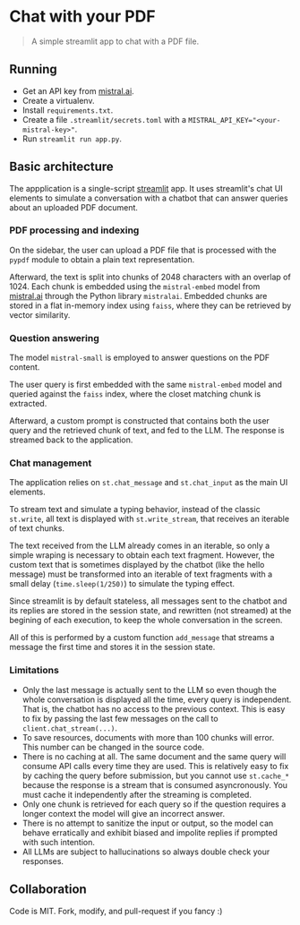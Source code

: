 # Chat with your PDF

> A simple streamlit app to chat with a PDF file.

## Running

- Get an API key from [mistral.ai](https://mistral.ai).
- Create a virtualenv.
- Install `requirements.txt`.
- Create a file `.streamlit/secrets.toml` with a `MISTRAL_API_KEY="<your-mistral-key>"`.
- Run `streamlit run app.py`.

## Basic architecture

The appplication is a single-script [streamlit](https://streamlit.io) app.
It uses streamlit's chat UI elements to simulate a conversation with a chatbot that
can answer queries about an uploaded PDF document.

### PDF processing and indexing

On the sidebar, the user can upload a PDF file that is processed with
the `pypdf` module to obtain a plain text representation.

Afterward, the text is split into chunks of 2048 characters with an overlap of 1024.
Each chunk is embedded using the `mistral-embed` model from [mistral.ai](https://mistral.ai)
through the Python library `mistralai`.
Embedded chunks are stored in a flat in-memory index using `faiss`, where they can be
retrieved by vector similarity.

### Question answering

The model `mistral-small` is employed to answer questions on the PDF content.

The user query is first embedded with the same `mistral-embed` model and queried against
the `faiss` index, where the closet matching chunk is extracted.

Afterward, a custom prompt is constructed that contains both the user query
and the retrieved chunk of text, and fed to the LLM. The response is streamed back
to the application.

### Chat management

The application relies on `st.chat_message` and `st.chat_input` as the main UI elements.

To stream text and simulate a typing behavior, instead of the classic `st.write`,
all text is displayed with `st.write_stream`, that receives an iterable of text chunks.

The text received from the LLM already comes in an iterable, so only a simple wraping
is necessary to obtain each text fragment.
However, the custom text that is sometimes displayed by the chatbot (like the hello message)
must be transformed into an iterable of text fragments with a small delay (`time.sleep(1/250)`)
to simulate the typing effect.

Since streamlit is by default stateless, all messages sent to the chatbot and its replies
are stored in the session state, and rewritten (not streamed) at the begining of each execution,
to keep the whole conversation in the screen.

All of this is performed by a custom function `add_message` that streams a message
the first time and stores it in the session state.

### Limitations

- Only the last message is actually sent to the LLM so even though the whole conversation is
displayed all the time, every query is independent. That is, the chatbot has no access to
the previous context. This is easy to fix by passing the last few messages on the call to `client.chat_stream(...)`.
- To save resources, documents with more than 100 chunks will error. This number can be changed in the source code.
- There is no caching at all. The same document and the same query will consume API calls every time they are used. This is relatively easy to fix by caching the query before submission, but you cannot use `st.cache_*` because the response is a stream that is consumed asyncronously. You must cache it independently after the streaming is completed.
- Only one chunk is retrieved for each query so if the question requires a longer context the model will give an incorrect answer.
- There is no attempt to sanitize the input or output, so the model can behave erratically and exhibit biased and impolite replies if prompted with such intention.
- All LLMs are subject to hallucinations so always double check your responses.

## Collaboration

Code is MIT. Fork, modify, and pull-request if you fancy :)
